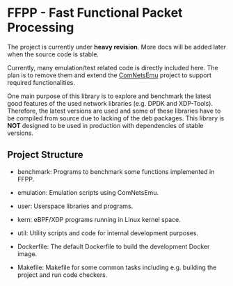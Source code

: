 # FFPP - Fast Functional Packet Processing

The project is currently under **heavy revision**. More docs will be added later when the source code is stable.

Currently, many emulation/test related code is directly included here.
The plan is to remove them and extend the [ComNetsEmu](https://github.com/stevelorenz/comnetsemu) project to support required functionalities.

One main purpose of this library is to explore and benchmark the latest good features of the used network libraries (e.g. DPDK and XDP-Tools).
Therefore, the latest versions are used and some of these libraries have to be compiled from source due to lacking of the deb packages.
This library is **NOT** designed to be used in production with dependencies of stable versions.

## Project Structure

- benchmark: Programs to benchmark some functions implemented in FFPP.

- emulation: Emulation scripts using ComNetsEmu.

- user: Userspace libraries and programs.

- kern: eBPF/XDP programs running in Linux kernel space.

- util: Utility scripts and code for internal development purposes.

- Dockerfile: The default Dockerfile to build the development Docker image.

- Makefile: Makefile for some common tasks including e.g. building the project and run code checkers.
